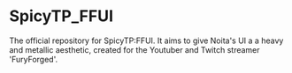 # SpicyTP_FFUI
 The official repository for SpicyTP:FFUI. It aims to give Noita's UI a a heavy and metallic aesthetic, created for the Youtuber and Twitch streamer 'FuryForged'.
